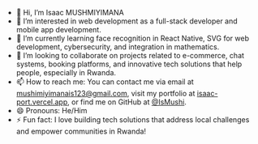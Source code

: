 - 👋 Hi, I’m Isaac MUSHMIYIMANA
- 👀 I’m interested in web development as a full-stack developer and mobile app development.
- 🌱 I’m currently learning face recognition in React Native, SVG for web development, cybersecurity, and integration in mathematics.
- 💞️ I’m looking to collaborate on projects related to e-commerce, chat systems, booking platforms, and innovative tech solutions that help people, especially in Rwanda.
- 📫 How to reach me: You can contact me via email at [mushimiyimanais123@gmail.com](mailto:mushimiyimanais123@gmail.com), visit my portfolio at [isaac-port.vercel.app](https://isaac-port.vercel.app/), or find me on GitHub at [@IsMushi](https://github.com/IsMushi).
- 😄 Pronouns: He/Him
- ⚡ Fun fact: I love building tech solutions that address local challenges and empower communities in Rwanda!

